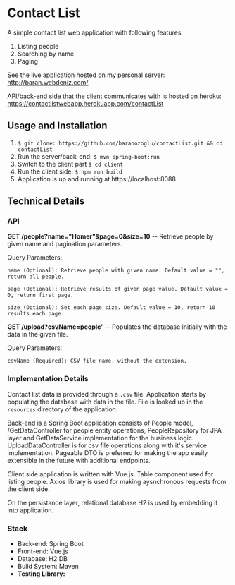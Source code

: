 
# Contact List
A simple contact list web application with following features:

  
1. Listing people
2. Searching by name
3. Paging

See the live application hosted on my personal server: http://baran.webdeniz.com/

API/back-end side that the client communicates with is hosted on heroku: https://contactlistwebapp.herokuapp.com/contactList


## Usage and Installation

1. `$ git clone: https://github.com/baranozoglu/contactList.git && cd contactList`
2. Run the server/back-end: `$ mvn spring-boot:run`
3. Switch to the client part `$ cd client`
4. Run the client side: `$ npm run build`
5. Application is up and running at https://localhost:8088


## Technical Details

### API

**GET /people?name="Homer"&page=0&size=10** -- Retrieve people by given name and pagination parameters.

Query Parameters:

	name (Optional): Retrieve people with given name. Default value = "", return all people.

	page (Optional): Retrieve results of given page value. Default value = 0, return first page.

	size (Optional): Set each page size. Default value = 10, return 10 results each page.


**GET /upload?csvName=people'** -- Populates the database initially with the data in the given file.

Query Parameters:

	csvName (Required): CSV file name, without the extension.


### Implementation Details

Contact list data is provided through a `.csv` file. Application starts by populating the database with data in the file. File is looked up in the `resources` directory of the application. 

Back-end is a Spring Boot application consists of People model, /GetDataController for people entity operations, PeopleRepository for JPA layer and GetDataService implementation for the business logic. UploadDataController is for csv file operations along with it's service implementation. Pageable DTO is preferred for making the app easily extensible in the future with additional endpoints.

Client side application is written with Vue.js. Table component used for listing people. Axios library is used for making aysnchronous requests from the client side.

On the persistance layer, relational database H2 is used by embedding it into application. 

### Stack

* Back-end: Spring Boot
* Front-end: Vue.js
* Database: H2 DB
* Build System: Maven
* **Testing Library:** 